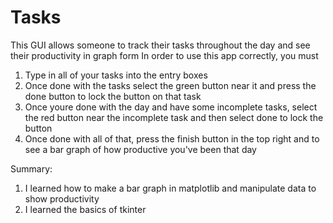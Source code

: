# Tasks
This GUI allows someone to track their tasks throughout the day and see their productivity in graph form
In order to use this app correctly, you must
1. Type in all of your tasks into the entry boxes
2. Once done with the tasks select the green button near it and press the done button to lock the button on that task
3. Once youre done with the day and have some incomplete tasks, select the red button near the incomplete task and then select done to lock the button
4. Once done with all of that, press the finish button in the top right and to see a bar graph of how productive you've been that day

Summary:
1. I learned how to make a bar graph in matplotlib and manipulate data to show productivity
2. I learned the basics of tkinter
